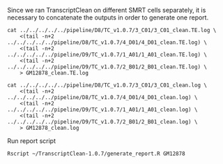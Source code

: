 Since we ran TranscriptClean on different SMRT cells separately, it is necessary to concatenate the outputs in order to generate one report.

```
cat ../../../../../pipeline/D8/TC_v1.0.7/3_C01/3_C01_clean.TE.log \
    <(tail -n+2 ../../../../../pipeline/D8/TC_v1.0.7/4_D01/4_D01_clean.TE.log) \
    <(tail -n+2 ../../../../../pipeline/D9/TC_v1.0.7/1_A01/1_A01_clean.TE.log) \
    <(tail -n+2 ../../../../../pipeline/D9/TC_v1.0.7/2_B01/2_B01_clean.TE.log) \
    > GM12878_clean.TE.log

cat ../../../../../pipeline/D8/TC_v1.0.7/3_C01/3_C01_clean.log \
    <(tail -n+2 ../../../../../pipeline/D8/TC_v1.0.7/4_D01/4_D01_clean.log) \
    <(tail -n+2 ../../../../../pipeline/D9/TC_v1.0.7/1_A01/1_A01_clean.log) \
    <(tail -n+2 ../../../../../pipeline/D9/TC_v1.0.7/2_B01/2_B01_clean.log) \
    > GM12878_clean.log

```

Run report script
```
Rscript ~/TranscriptClean-1.0.7/generate_report.R GM12878
```
